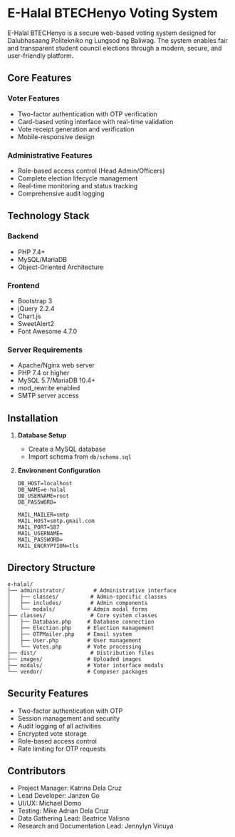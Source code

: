 # E-Halal BTECHenyo Voting System

E-Halal BTECHenyo is a secure web-based voting system designed for Dalubhasaang Politekniko ng Lungsod ng Baliwag. The system enables fair and transparent student council elections through a modern, secure, and user-friendly platform.

## Core Features

### Voter Features
- Two-factor authentication with OTP verification
- Card-based voting interface with real-time validation
- Vote receipt generation and verification
- Mobile-responsive design

### Administrative Features
- Role-based access control (Head Admin/Officers)
- Complete election lifecycle management
- Real-time monitoring and status tracking
- Comprehensive audit logging

## Technology Stack

### Backend
- PHP 7.4+
- MySQL/MariaDB
- Object-Oriented Architecture

### Frontend
- Bootstrap 3
- jQuery 2.2.4
- Chart.js
- SweetAlert2
- Font Awesome 4.7.0

### Server Requirements
- Apache/Nginx web server
- PHP 7.4 or higher
- MySQL 5.7/MariaDB 10.4+
- mod_rewrite enabled
- SMTP server access

## Installation

1. **Database Setup**
   - Create a MySQL database
   - Import schema from `db/schema.sql`

2. **Environment Configuration**
   ```env
   DB_HOST=localhost
   DB_NAME=e-halal
   DB_USERNAME=root
   DB_PASSWORD=

   MAIL_MAILER=smtp
   MAIL_HOST=smtp.gmail.com
   MAIL_PORT=587
   MAIL_USERNAME=
   MAIL_PASSWORD=
   MAIL_ENCRYPTION=tls
   ```

## Directory Structure
```
e-halal/
├── administrator/         # Administrative interface
│   ├── classes/          # Admin-specific classes
│   ├── includes/         # Admin components
│   └── modals/          # Admin modal forms
├── classes/              # Core system classes
│   ├── Database.php     # Database connection
│   ├── Election.php     # Election management
│   ├── OTPMailer.php    # Email system
│   ├── User.php         # User management
│   └── Votes.php        # Vote processing
├── dist/                 # Distribution files
├── images/              # Uploaded images
├── modals/              # Voter interface modals
└── vendor/              # Composer packages
```

## Security Features
- Two-factor authentication with OTP
- Session management and security
- Audit logging of all activities
- Encrypted vote storage
- Role-based access control
- Rate limiting for OTP requests

## Contributors
- Project Manager: Katrina Dela Cruz
- Lead Developer: Janzen Go
- UI/UX: Michael Domo
- Testing: Mike Adrian Dela Cruz
- Data Gathering Lead: Beatrice Valisno
- Research and Documentation Lead: Jennylyn Vinuya

